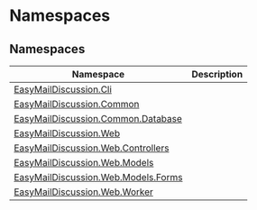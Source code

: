 Namespaces
==========


Namespaces
----------

| Namespace                                | Description |
| ---------------------------------------- | ----------- |
| [EasyMailDiscussion.Cli][1]              |             |
| [EasyMailDiscussion.Common][2]           |             |
| [EasyMailDiscussion.Common.Database][3]  |             |
| [EasyMailDiscussion.Web][4]              |             |
| [EasyMailDiscussion.Web.Controllers][5]  |             |
| [EasyMailDiscussion.Web.Models][6]       |             |
| [EasyMailDiscussion.Web.Models.Forms][7] |             |
| [EasyMailDiscussion.Web.Worker][8]       |             |

[1]: EasyMailDiscussion.Cli/README.md
[2]: EasyMailDiscussion.Common/README.md
[3]: EasyMailDiscussion.Common.Database/README.md
[4]: EasyMailDiscussion.Web/README.md
[5]: EasyMailDiscussion.Web.Controllers/README.md
[6]: EasyMailDiscussion.Web.Models/README.md
[7]: EasyMailDiscussion.Web.Models.Forms/README.md
[8]: EasyMailDiscussion.Web.Worker/README.md